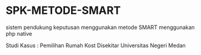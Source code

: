 # SPK-METODE-SMART
sistem pendukung keputusan menggunakan metode SMART menggunakan php native

Studi Kasus : Pemilihan Rumah Kost Disekitar Universitas Negeri Medan
